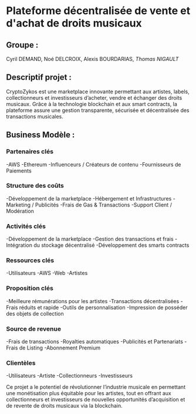 # Plateforme décentralisée de vente et d'achat de droits musicaux

## Groupe :
Cyril DEMAND, Noé DELCROIX, Alexis BOURDARIAS, *Thomas NIGAULT*

## Descriptif projet :
CryptoZykos est une marketplace innovante permettant aux artistes, labels, collectionneurs et investisseurs d’acheter, vendre et échanger des droits musicaux. 
Grâce à la technologie blockchain et aux smart contracts, la plateforme assure une gestion transparente, sécurisée et décentralisée des transactions musicales.

## Business Modèle :

### Partenaires clés
-AWS
-Ethereum
-Influenceurs / Créateurs de contenu
-Fournisseurs de Paiements

### Structure des coûts
-Développement de la marketplace
-Hébergement et Infrastructures
-Marketing / Publicités
-Frais de Gas & Transactions
-Support Client / Modération

### Activités clés
-Développement de la marketplace
-Gestion des transactions et frais
-Intégration du stockage décentralisé
-Développement des smarts contracts

### Ressources clés
-Utilisateurs
-AWS
-Web
-Artistes

### Proposition clés
-Meilleure rémunérations pour les artistes
-Transactions décentralisées
-Frais réduits et rapide
-Outils de personnalisation
-Impression de posséder des objets de collection

### Source de revenue
-Frais de transactions
-Royalties automatiques
-Publicités et Partenariats
-Frais de Listing
-Abonnement Premium

### Clientèles

-Utilisateurs
-Artiste
-Collectionneurs
-Investisseurs

Ce projet a le potentiel de révolutionner l’industrie musicale en permettant une monétisation plus équitable pour les artistes, tout en offrant aux collectionneurs et investisseurs de nouvelles opportunités d’acquisition et de revente de droits musicaux via la blockchain.


